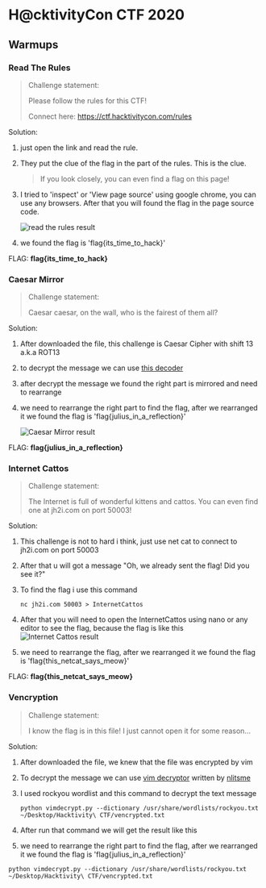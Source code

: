 # H@cktivityCon CTF 2020

## Warmups

### Read The Rules

> Challenge statement:
>
> Please follow the rules for this CTF!
>
> Connect here:
> https://ctf.hacktivitycon.com/rules

Solution:
1. just open the link and read the rule.

2. They put the clue of the flag in the part of the rules. This is the clue.
    > If you look closely, you can even find a flag on this page!

3. I tried to 'inspect' or 'View page source' using google chrome, you can use any browsers. After that you will found the flag in the page source code.

    ![read the rules result](https://github.com/m0nkeyt3ch/CTFs-Writeups/blob/master/HacktivityCon-CTF-2020/Image/read-the-rules.png?raw=true)      

4. we found the flag is 'flag{its_time_to_hack}'

FLAG: **flag{its_time_to_hack}**

### Caesar Mirror
> Challenge statement:
>
> Caesar caesar, on the wall, who is the fairest of them all?

Solution:
1. After downloaded the file, this challenge is Caesar Cipher with shift 13 a.k.a ROT13
2. to decrypt the message we can use [this decoder](https://www.dcode.fr/caesar-cipher)
3. after decrypt the message we found the right part is mirrored and need to rearrange
4. we need to rearrange the right part to find the flag, after we rearranged it we found the flag is 'flag{julius_in_a_reflection}'

    ![Caesar Mirror result](https://github.com/m0nkeyt3ch/CTFs-Writeups/blob/master/HacktivityCon-CTF-2020/Image/caesar-mirror.png?raw=true)

FLAG: **flag{julius_in_a_reflection}**

### Internet Cattos
> Challenge statement:
>
> The Internet is full of wonderful kittens and cattos. You can even find one at jh2i.com on port 50003!

Solution:
1. This challenge is not to hard i think, just use net cat to connect to jh2i.com on port 50003
2. After that u will got a message "Oh, we already sent the flag! Did you see it?"
3. To find the flag i use this command
   ```
   nc jh2i.com 50003 > InternetCattos
   ```
4. After that you will need to open the InternetCattos using nano or any editor to see the flag, because the flag is like this
   ![Internet Cattos result](https://github.com/m0nkeyt3ch/CTFs-Writeups/blob/master/HacktivityCon-CTF-2020/Image/InternetCattos.png?raw=true)

5. we need to rearrange the flag, after we rearranged it we found the flag is 'flag{this_netcat_says_meow}'

FLAG: **flag{this_netcat_says_meow}**

### Vencryption
> Challenge statement:
>
> I know the flag is in this file! I just cannot open it for some reason...

Solution:
1. After downloaded the file, we knew that the file was encrypted by vim 
2. To decrypt the message we can use [vim decryptor](https://github.com/nlitsme/vimdecrypt) written by [nlitsme](https://github.com/nlitsme)
3. I used rockyou wordlist and this command to decrypt the text message
    ```
    python vimdecrypt.py --dictionary /usr/share/wordlists/rockyou.txt ~/Desktop/Hacktivity\ CTF/vencrypted.txt 
    ```
4. After run that command we will get the result like this
   
5. we need to rearrange the right part to find the flag, after we rearranged it we found the flag is 'flag{julius_in_a_reflection}'

```
python vimdecrypt.py --dictionary /usr/share/wordlists/rockyou.txt ~/Desktop/Hacktivity\ CTF/vencrypted.txt
```